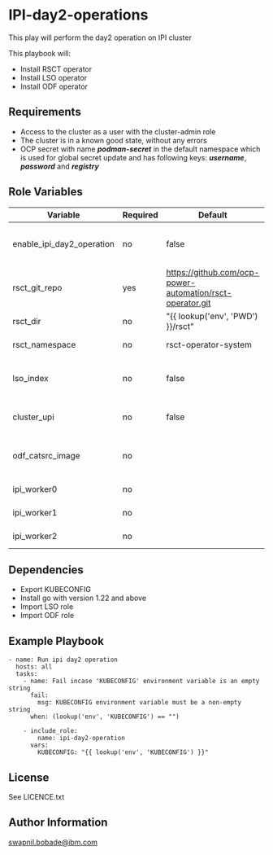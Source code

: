 IPI-day2-operations
=========

This play will perform the day2 operation on IPI cluster

This playbook will:
- Install RSCT operator
- Install LSO operator
- Install ODF operator

Requirements
------------

- Access to the cluster as a user with the cluster-admin role
- The cluster is in a known good state, without any errors
- OCP secret with name ***podman-secret*** in the default namespace which is used for global secret update and has following keys:
   ***username***, ***password*** and ***registry***


Role Variables
--------------
| Variable                       | Required | Default     | Comments                                       |
|--------------------------------|----------|-------------|------------------------------------------------|
| enable_ipi_day2_operation      | no       |    false    | Set it to true to run this playbook            |
| rsct_git_repo                  | yes      | https://github.com/ocp-power-automation/rsct-operator.git  | RSCT git repo     |
| rsct_dir                       | no       | "{{ lookup('env', 'PWD') }}/rsct" | directory for RSCT         |
| rsct_namespace                 | no       | rsct-operator-system        | RSCT namespace |
| lso_index                      | no       |    false    | Index image for LSO operator    |
| cluster_upi                    | no       |    false    | #set to true if using UPI cluster             |
| odf_catsrc_image               | no       |             | Catalog source image for ODF        |
| ipi_worker0                    | no       |             | IPI worker node1 |
| ipi_worker1                    | no       |             | IPI worker node2 |
| ipi_worker2                    | no       |             | IPI worker node3 |


Dependencies
------------

- Export KUBECONFIG
- Install go with version 1.22 and above
- Import LSO role
- Import ODF role

Example Playbook
----------------

```
- name: Run ipi day2 operation
  hosts: all
  tasks:
    - name: Fail incase 'KUBECONFIG' environment variable is an empty string
      fail:
        msg: KUBECONFIG environment variable must be a non-empty string
      when: (lookup('env', 'KUBECONFIG') == "")

    - include_role:
        name: ipi-day2-operation
      vars:
        KUBECONFIG: "{{ lookup('env', 'KUBECONFIG') }}"
```

License
-------

See LICENCE.txt

Author Information
------------------

swapnil.bobade@ibm.com
